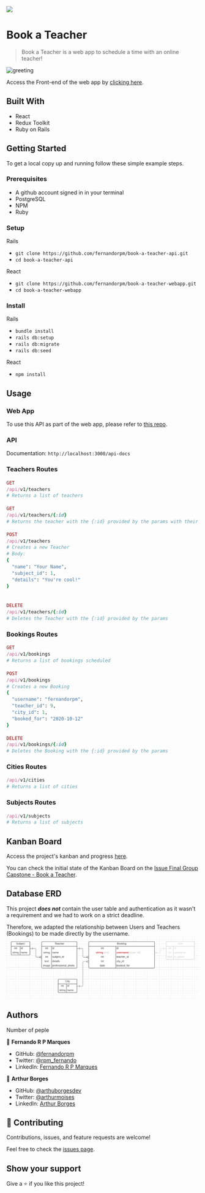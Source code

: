 ![](https://img.shields.io/badge/Microverse-blueviolet)

# Book a Teacher

> Book a Teacher is a web app to schedule a time with an online teacher!

![greeting](./greeting.gif)

Access the Front-end of the web app by [clicking here](https://github.com/arthurborgesdev/book-a-teacher-webapp).

## Built With

- React
- Redux Toolkit
- Ruby on Rails


## Getting Started

To get a local copy up and running follow these simple example steps.

### Prerequisites

- A github account signed in in your terminal
- PostgreSQL
- NPM
- Ruby

### Setup

Rails
- `git clone https://github.com/fernandorpm/book-a-teacher-api.git`
- `cd book-a-teacher-api`

React
- `git clone https://github.com/fernandorpm/book-a-teacher-webapp.git`
- `cd book-a-teacher-webapp`

### Install

Rails
- `bundle install`
- `rails db:setup`
- `rails db:migrate`
- `rails db:seed`

React
- `npm install`

## Usage
### Web App
To use this API as part of the web app, please refer to [this repo](https://github.com/arthurborgesdev/book-a-teacher-webapp).


### API
Documentation:
`http://localhost:3000/api-docs`

### Teachers Routes
```ruby
GET
/api/v1/teachers
# Returns a list of teachers

GET
/api/v1/teachers/{:id}
# Returns the teacher with the {:id} provided by the params with their details

POST
/api/v1/teachers
# Creates a new Teacher
# Body: 
{
  "name": "Your Name",
  "subject_id": 1,
  "details": "You're cool!"
}


DELETE
/api/v1/teachers/{:id}
# Deletes the Teacher with the {:id} provided by the params


```

### Bookings Routes
```ruby
GET
/api/v1/bookings
# Returns a list of bookings scheduled

POST
/api/v1/bookings
# Creates a new Booking
{
  "username": "fernandorpm",
  "teacher_id": 9,
  "city_id": 1,
  "booked_for": "2020-10-12"
}

DELETE
/api/v1/bookings/{:id}
# Deletes the Booking with the {:id} provided by the params

```

### Cities Routes
```ruby
/api/v1/cities
# Returns a list of cities
```

### Subjects Routes
```ruby
/api/v1/subjects
# Returns a list of subjects
```


## Kanban Board
Access the project's kanban and progress [here](https://github.com/fernandorpm/book-a-teacher-api/projects/1).

You can check the initial state of the Kanban Board on the [Issue Final Group Capstone - Book a Teacher](https://github.com/fernandorpm/book-a-teacher-api/issues/23).

## Database ERD
This project **_does not_** contain the user table and authentication as it wasn't a requirement and we had to work on a strict deadline.

Therefore, we adapted the relationship between Users and Teachers (Bookings) to be made directly by the username.
![ERD](book_erd.png)

## Authors
Number of peple

👤 **Fernando R P Marques**

- GitHub: [@fernandorpm](https://github.com/fernandorpm)
- Twitter: [@rpm_fernando](https://twitter.com/rpm_fernando)
- LinkedIn: [Fernando R P Marques](https://linkedin.com/in/fernandorpm)

👤 **Arthur Borges**

- GitHub: [@arthuborgesdev](https://github.com/arthurborgesdev)
- Twitter: [@arthurmoises](https://twitter.com/arthurmoises)
- LinkedIn: [Arthur Borges](https://linkedin.com/in/arthurmoises)


## 🤝 Contributing

Contributions, issues, and feature requests are welcome!

Feel free to check the [issues page](../../issues/).

## Show your support

Give a ⭐️ if you like this project!

